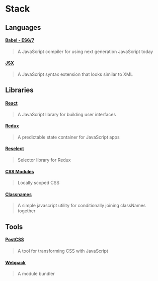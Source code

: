 # Stack

## Languages

#### [Babel - ES6/7](https://babeljs.io)
> A JavaScript compiler for using next generation JavaScript today

#### [JSX](https://facebook.github.io/react/docs/jsx-in-depth.html)
> A JavaScript syntax extension that looks similar to XML

## Libraries

#### [React](http://facebook.github.io/react/)
> A JavaScript library for building user interfaces

#### [Redux](http://redux.js.org)
> A predictable state container for JavaScript apps

#### [Reselect](https://github.com/reactjs/reselect)
> Selector library for Redux

#### [CSS Modules](https://github.com/css-modules/css-modules)
> Locally scoped CSS

#### [Classnames](https://github.com/JedWatson/classnames)
> A simple javascript utility for conditionally joining classNames together

## Tools

#### [PostCSS](http://postcss.org/)
> A tool for transforming CSS with JavaScript

#### [Webpack](https://webpack.github.io/)
> A module bundler

